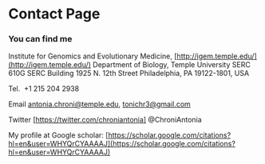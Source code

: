 # Contact Page

### You can find me
Institute for Genomics and Evolutionary Medicine, [http://igem.temple.edu/](http://igem.temple.edu/)
Department of Biology, Temple University
SERC 610G
SERC Building
1925 N. 12th Street 
Philadelphia, PA 19122-1801, USA

Tel.  +1 215 204 2938

Email [antonia.chroni@temple.edu](antonia.chroni@temple.edu), [tonichr3@gmail.com](tonichr3@gmail.com)

Twitter [https://twitter.com/chroniantonia] @ChroniAntonia

My profile at Google scholar: [https://scholar.google.com/citations?hl=en&user=WHYQrCYAAAAJ](https://scholar.google.com/citations?hl=en&user=WHYQrCYAAAAJ)
